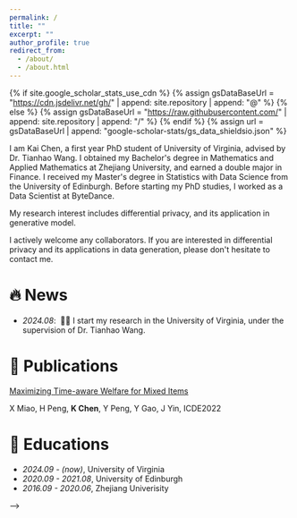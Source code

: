 ```yaml
---
permalink: /
title: ""
excerpt: ""
author_profile: true
redirect_from: 
  - /about/
  - /about.html
---
```


{% if site.google_scholar_stats_use_cdn %}
{% assign gsDataBaseUrl = "https://cdn.jsdelivr.net/gh/" | append: site.repository | append: "@" %}
{% else %}
{% assign gsDataBaseUrl = "https://raw.githubusercontent.com/" | append: site.repository | append: "/" %}
{% endif %}
{% assign url = gsDataBaseUrl | append: "google-scholar-stats/gs_data_shieldsio.json" %}

<span class='anchor' id='about-me'></span>

I am Kai Chen, a first year PhD student of University of Virginia, advised by Dr. Tianhao Wang. I obtained my Bachelor's degree in Mathematics and Applied Mathematics at Zhejiang University, and earned a double major in Finance. I received my Master's degree in Statistics with Data Science from the University of Edinburgh. Before starting my PhD studies, I worked as a Data Scientist at ByteDance.

My research interest includes differential privacy, and its application in generative model. 

I actively welcome any collaborators. If you are interested in differential privacy and its applications in data generation, please don't hesitate to contact me.


# 🔥 News
- *2024.08*: &nbsp;🎉🎉 I start my research in the University of Virginia, under the supervision of Dr. Tianhao Wang.

# 📝 Publications 

<!-- <div class='paper-box'><div class='paper-box-image'><div><div class="badge">CVPR 2016</div><img src='images/500x300.png' alt="sym" width="100%"></div></div> -->

<div class='paper-box-text' markdown="1"> 

[Maximizing Time-aware Welfare for Mixed Items](https://ieeexplore.ieee.org/abstract/document/9835641?casa_token=GK0tzyFKndkAAAAA:7v1OnnN9ngAmBrQdfkdgBNT3-IraIewezXFWum-X1H1DBJukdjxzUY4moZBpMpWFhHuwga8P) 

X Miao, H Peng, **K Chen**, Y Peng, Y Gao, J Yin, ICDE2022
</div>


<!--</div> -->

<!-- [Deep Residual Learning for Image Recognition](https://openaccess.thecvf.com/content_cvpr_2016/papers/He_Deep_Residual_Learning_CVPR_2016_paper.pdf)

**Kaiming He**, Xiangyu Zhang, Shaoqing Ren, Jian Sun

[**Project**](https://scholar.google.com/citations?view_op=view_citation&hl=zh-CN&user=DhtAFkwAAAAJ&citation_for_view=DhtAFkwAAAAJ:ALROH1vI_8AC) <strong><span class='show_paper_citations' data='DhtAFkwAAAAJ:ALROH1vI_8AC'></span></strong>
- Lorem ipsum dolor sit amet, consectetur adipiscing elit. Vivamus ornare aliquet ipsum, ac tempus justo dapibus sit amet. 
</div>
</div> -->

<!-- - [Lorem ipsum dolor sit amet, consectetur adipiscing elit. Vivamus ornare aliquet ipsum, ac tempus justo dapibus sit amet](https://github.com), A, B, C, **CVPR 2020** -->

<!-- # 🎖 Honors and Awards
- *2021.10* Lorem ipsum dolor sit amet, consectetur adipiscing elit. Vivamus ornare aliquet ipsum, ac tempus justo dapibus sit amet. 
- *2021.09* Lorem ipsum dolor sit amet, consectetur adipiscing elit. Vivamus ornare aliquet ipsum, ac tempus justo dapibus sit amet.  -->

# 📖 Educations
- *2024.09 - (now)*, University of Virginia 
- *2020.09 - 2021.08*, University of Edinburgh 
- *2016.09 - 2020.06*, Zhejiang Univerisity

<!-- # 💬 Invited Talks
- *2021.06*, Lorem ipsum dolor sit amet, consectetur adipiscing elit. Vivamus ornare aliquet ipsum, ac tempus justo dapibus sit amet. 
- *2021.03*, Lorem ipsum dolor sit amet, consectetur adipiscing elit. Vivamus ornare aliquet ipsum, ac tempus justo dapibus sit amet.  \| [\[video\]](https://github.com/)

<!-- # 💻 Internships
- *2019.05 - 2020.02*, [Lorem](https://github.com/), China. --> -->